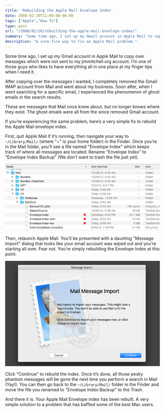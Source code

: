 ```yaml
---
title: 'Rebuilding the Apple Mail Envelope Index'
date: 2008-02-20T11:00:00-08:00
tags: ["Apple","How To"]
type: post
url: "/2008/02/20/rebuilding-the-apple-mail-envelope-index/"
summary: "Some time ago, I set up my Gmail account in Apple Mail to copy over messages which were not sent to my jimmitchell.org account. I’m one of those guys who likes to have everything all in one place at my finger tips when I need it."
description: "A sure-fire way to fix an Apple Mail problem."
---
```


Some time ago, I set up my Gmail account in Apple Mail to copy over messages which were not sent to my jimmitchell.org account. I’m one of those guys who likes to have everything all in one place at my finger tips when I need it.

After copying over the messages I wanted, I completely removed the Gmail IMAP account from Mail and went about my business. Soon after, when I went searching for a specific email, I experienced the phenomenon of ghost emails in the search results.

These are messages that Mail once knew about, but no longer knows where they exist. The ghost emails were all from the since removed Gmail account.

If you’re experiencing the same problem, here’s a very simple fix to rebuild the Apple Mail envelope index.

First, quit Apple Mail if it’s running, then navigate your way to `~/Library/Mail/` (where "~" is your home folder) in the Finder. Once you’re in the Mail folder, you’ll see a file named "Envelope Index" which keeps track of where all messages are located. Rename "Envelope Index" to "Envelope Index Backup" (We don’t want to trash the file just yet).

![Auto-generated description: A computer file directory shows folders and files with names, modification dates, sizes, and types, including envelope index files with alerts.](4d96c82270.png)

Then, relaunch Apple Mail. You’ll be presented with a daunting "Message Import" dialog that looks like your email account was wiped out and you’re starting all over. Fear not. You’re simply rebuilding the Envelope Index at this point.

![Auto-generated description: A Mail Message Import window prompts users to continue importing messages, with options to either proceed or cancel.](2de48763c1.png)

Click "Continue" to rebuild the index. Once it’s done, all those pesky phantom messages will be gone the next time you perform a search in Mail (Yay!). You can then go back to the `~/Library/Mail/` folder in the Finder and move the file you renamed to "Envelope Index Backup" to the Trash.

And there it is. Your Apple Mail Envelope index has been rebuilt. A very simple solution to a problem that has baffled some of the best Mac users.